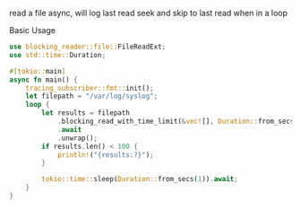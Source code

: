 read a file async, will log last read seek and skip to last read when in a loop



Basic Usage

```rust
use blocking_reader::file::FileReadExt;
use std::time::Duration;

#[tokio::main]
async fn main() {
    tracing_subscriber::fmt::init();
    let filepath = "/var/log/syslog";
    loop {
        let results = filepath
            .blocking_read_with_time_limit(&vec![], Duration::from_secs(30))
            .await
            .unwrap();
        if results.len() < 100 {
            println!("{results:?}");
        }

        tokio::time::sleep(Duration::from_secs(1)).await;
    }
}
```



